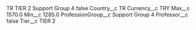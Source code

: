 <?xml version="1.0" encoding="UTF-8"?>
<CustomMetadata xmlns="http://soap.sforce.com/2006/04/metadata" xmlns:xsi="http://www.w3.org/2001/XMLSchema-instance" xmlns:xsd="http://www.w3.org/2001/XMLSchema">
    <label>TR TIER 2 Support Group 4</label>
    <protected>false</protected>
    <values>
        <field>Country__c</field>
        <value xsi:type="xsd:string">TR</value>
    </values>
    <values>
        <field>Currency__c</field>
        <value xsi:type="xsd:string">TRY</value>
    </values>
    <values>
        <field>Max__c</field>
        <value xsi:type="xsd:double">1570.0</value>
    </values>
    <values>
        <field>Min__c</field>
        <value xsi:type="xsd:double">1285.0</value>
    </values>
    <values>
        <field>ProfessionGroup__c</field>
        <value xsi:type="xsd:string">Support Group 4</value>
    </values>
    <values>
        <field>Professor__c</field>
        <value xsi:type="xsd:boolean">false</value>
    </values>
    <values>
        <field>Tier__c</field>
        <value xsi:type="xsd:string">TIER 2</value>
    </values>
</CustomMetadata>
